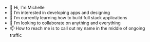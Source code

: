 - 👋 Hi, I’m Michelle
- 👀 I’m interested in developing apps and designing
- 🌱 I’m currently learning how to build full stack applications
- 💞️ I’m looking to collaborate on anything and everything
- 📫 How to reach me is to call out my name in the middle of ongoing traffic

<!---
mlee041317/mlee041317 is a ✨ special ✨ repository because its `README.md` (this file) appears on your GitHub profile.
You can click the Preview link to take a look at your changes.
--->
